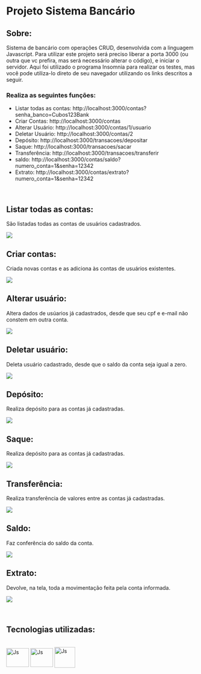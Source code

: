 # Projeto Sistema Bancário

## Sobre:

Sistema de bancário com operações CRUD, desenvolvida com a linguagem Javascript.
Para utilizar este projeto será preciso liberar a porta 3000 (ou outra que vc prefira, mas será necessário alterar o código), e iniciar o servidor. Aqui foi utilizado o programa Insomnia para realizar os testes, mas você pode utiliza-lo direto de seu navegador utilizando os links descritos a seguir.

### Realiza as seguintes funções:

- Listar todas as contas: http://localhost:3000/contas?senha_banco=Cubos123Bank
- Criar Contas: http://localhost:3000/contas
- Alterar Usuário: http://localhost:3000/contas/1/usuario
- Deletar Usuário: http://localhost:3000/contas/2
- Depósito: http://localhost:3000/transacoes/depositar
- Saque: http://localhost:3000/transacoes/sacar
- Transferência: http://localhost:3000/transacoes/transferir
- saldo: http://localhost:3000/contas/saldo?numero_conta=1&senha=12342
- Extrato: http://localhost:3000/contas/extrato?numero_conta=1&senha=12342


</br>

## Listar todas as contas:

São listadas todas as contas de usuários cadastrados. </br>

![](./imagens/listar_contas.gif)


## Criar contas:

Criada novas contas e as adiciona às contas de usuários existentes. </br>

![](./imagens/criar-conta.gif)


## Alterar usuário:

Altera dados de usúarios já cadastrados, desde que seu cpf e e-mail não constem em outra conta. </br>

![](./imagens/alterar-usuario.gif)


## Deletar usuário:

Deleta usuário cadastrado, desde que o saldo da conta seja igual a zero. </br>

![](./imagens/deletar-usuario.gif)


## Depósito:

Realiza depósito para as contas já cadastradas. </br>

![](./imagens/deposito.gif)


## Saque:

Realiza depósito para as contas já cadastradas. </br>

![](./imagens/deposito.gif)


## Transferência:

Realiza transferência de valores entre as contas já cadastradas. </br>

![](./imagens/transferir.gif)


## Saldo:

Faz conferência do saldo da conta. </br>

![](./imagens/saldo.gif)


## Extrato:

Devolve, na tela, toda a movimentação feita pela conta informada. </br>

![](./imagens/extrato.gif)


</br>

## Tecnologias utilizadas:

<div style="display: inline_block"></br>

  <div style="display: inline_block">
  <img align="center" alt="Js" height="50" width="60" src="https://raw.githubusercontent.com/devicons/devicon/master/icons/javascript/javascript-plain.svg">
  <img align="center" alt="Js" height="50" width="60" src="https://cdn.jsdelivr.net/gh/devicons/devicon/icons/nodejs/nodejs-original.svg" />
  <img align="center" alt="Js" height="55" width="55" src="https://seeklogo.com/images/I/insomnia-logo-A35E09EB19-seeklogo.com.png">
          
          
</div>